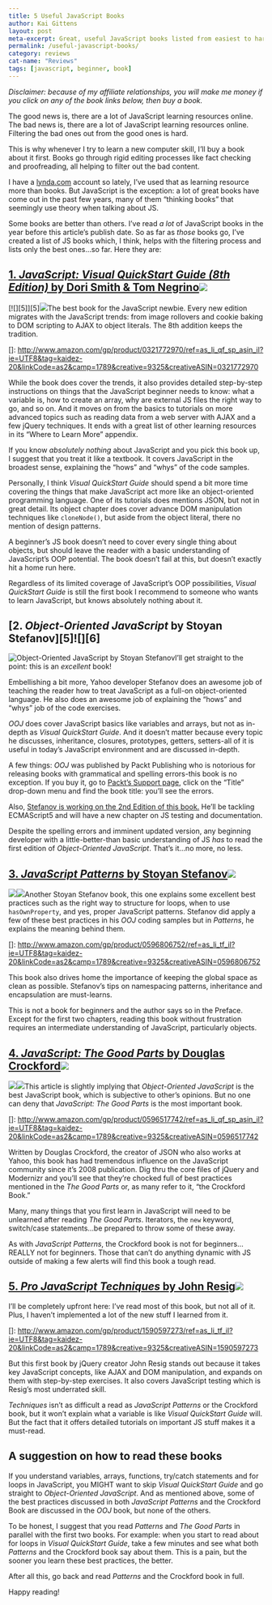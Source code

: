 ```yaml
---
title: 5 Useful JavaScript Books
author: Kai Gittens
layout: post
meta-excerpt: Great, useful JavaScript books listed from easiest to hardest. Authors include John Resig, Douglas Crockford and Stoyan Stefanov.
permalink: /useful-javascript-books/
category: reviews
cat-name: "Reviews"
tags: [javascript, beginner, book]
---
```


*Disclaimer: because of my affiliate relationships, you will make me money if you click on any of the book links below, then buy a book.*

The good news is, there are a lot of JavaScript learning resources online. The bad news is, there are a lot of JavaScript learning resources online. Filtering the bad ones out from the good ones is hard.

This is why whenever I try to learn a new computer skill, I’ll buy a book about it first. Books go through rigid editing processes like fact checking and proofreading, all helping to filter out the bad content.

I have a [lynda.com][1] account so lately, I’ve used that as learning resource more than books. But JavaScript is the exception: a lot of great books have come out in the past few years, many of them “thinking books” that seemingly use theory when talking about JS.

 [1]: http://www.lynda.com/home/otl.aspx?utm_medium=affiliate&utm_source=ldc_affiliate&utm_content=329&utm_campaign=CD2146&bid=329&aid=CD2146&opt=

Some books are better than others. I’ve read *a lot* of JavaScript books in the year before this article’s publish date. So as far as *those* books go, I’ve created a list of JS books which, I think, helps with the filtering process and lists only the best ones…so far. Here they are:

## [1. *JavaScript: Visual QuickStart Guide (8th Edition)* by Dori Smith & Tom Negrino][2]![][3]

 [2]: http://www.amazon.com/gp/product/0321772970/ref=as_li_qf_sp_asin_tl?ie=UTF8&tag=kaidez-20&linkCode=as2&camp=1789&creative=9325&creativeASIN=0321772970
 [3]: http://www.assoc-amazon.com/e/ir?t=kaidez-20&l=as2&o=1&a=0321772970

[![][5]][5]![][3]The best book for the JavaScript newbie. Every new edition migrates with the JavaScript trends: from image rollovers and cookie baking to DOM scripting to AJAX to object literals. The 8th addition keeps the tradition.

 []: http://www.amazon.com/gp/product/0321772970/ref=as_li_qf_sp_asin_il?ie=UTF8&tag=kaidez-20&linkCode=as2&camp=1789&creative=9325&creativeASIN=0321772970

While the book does cover the trends, it also provides detailed step-by-step instructions on things that the JavaScript beginner needs to know: what a variable is, how to create an array, why are external JS files the right way to go, and so on. And it moves on from the basics to tutorials on more advanced topics such as reading data from a web server with AJAX and a few jQuery techniques. It ends with a great list of other learning resources in its “Where to Learn More” appendix.

If you know *absolutely nothing* about JavaScript and you pick this book up, I suggest that you treat it like a textbook. It covers JavaScript in the broadest sense, explaining the “hows” and “whys” of the code samples.

Personally, I think *Visual QuickStart Guide* should spend a bit more time covering the things that make JavaScript act more like an object-oriented programming language. One of its tutorials does mentions JSON, but not in great detail. Its object chapter does cover advance DOM manipulation techniques like `cloneNode()`, but aside from the object literal, there no mention of design patterns.

A beginner’s JS book doesn’t need to cover every single thing about objects, but should leave the reader with a basic understanding of JavaScript’s OOP potential. The book doesn’t fail at this, but doesn’t exactly hit a home run here.

Regardless of its limited coverage of JavaScript’s OOP possibilities, *Visual QuickStart Guide* is still the first book I recommend to someone who wants to learn JavaScript, but knows absolutely nothing about it.

## [2. *Object-Oriented JavaScript* by Stoyan Stefanov][5]![][6]

<img src="http://ecx.images-amazon.com/images/I/41BIxA3nsNL._BO2,204,203,200_PIsitb-sticker-arrow-click,TopRight,35,-76_AA300_SH20_OU01_.jpg" alt="Object-Oriented JavaScript by Stoyan Stefanov" class="post-pic ">I’ll get straight to the point: this is an *excellent* book!

Embellishing a bit more, Yahoo developer Stefanov does an awesome job of teaching the reader how to treat JavaScript as a full-on object-oriented language. He also does an awesome job of explaining the “hows” and “whys” job of the code exercises. 

*OOJ* does cover JavaScript basics like variables and arrays, but not as in-depth as *Visual QuickStart Guide*. And it doesn’t matter because every topic he discusses, inheritance, closures, prototypes, getters, setters-all of it is useful in today’s JavaScript environment and are discussed in-depth.

A few things: *OOJ* was published by Packt Publishing who is notorious for releasing books with grammatical and spelling errors-this book is no exception. If you buy it, go to [Packt’s Support page][8], click on the “Title” drop-down menu and find the book title: you’ll see the errors.

 [8]: http://www.packtpub.com/support

Also, [Stefanov is working on the 2nd Edition of this book.][9] He’ll be tackling ECMAScript5 and will have a new chapter on JS testing and documentation.

 [9]: http://www.phpied.com/publishing-5-books-this-year/

Despite the spelling errors and imminent updated version, any beginning developer with a little-better-than basic understanding of JS *has* to read the first edition of *Object-Oriented JavaScript*. That’s it…no more, no less.

## [3. *JavaScript Patterns* by Stoyan Stefanov][10]![][11]

 [10]: http://www.amazon.com/gp/product/0596806752/ref=as_li_tf_tl?ie=UTF8&tag=kaidez-20&linkCode=as2&camp=1789&creative=9325&creativeASIN=0596806752
 [11]: http://www.assoc-amazon.com/e/ir?t=kaidez-20&l=as2&o=1&a=0596806752

[![][13]][13]![][11]Another Stoyan Stefanov book, this one explains some excellent best practices such as the right way to structure for loops, when to use `hasOwnProperty`, and yes, proper JavaScript patterns. Stefanov did apply a few of these best practices in his *OOJ* coding samples but in *Patterns*, he explains the meaning behind them.

 []: http://www.amazon.com/gp/product/0596806752/ref=as_li_tf_il?ie=UTF8&tag=kaidez-20&linkCode=as2&camp=1789&creative=9325&creativeASIN=0596806752

This book also drives home the importance of keeping the global space as clean as possible. Stefanov’s tips on namespacing patterns, inheritance and encapsulation are must-learns.

This is not a book for beginners and the author says so in the Preface. Except for the first two chapters, reading this book without frustration requires an intermediate understanding of JavaScript, particularly objects.

## [4. *JavaScript: The Good Parts* by Douglas Crockford][13]![][14]

 [13]: http://www.amazon.com/gp/product/0596517742/ref=as_li_tf_tl?ie=UTF8&tag=kaidez-20&linkCode=as2&camp=1789&creative=9325&creativeASIN=0596517742
 [14]: http://www.assoc-amazon.com/e/ir?t=kaidez-20&l=as2&o=1&a=0596517742

[![][16]][16]![][14]This article is slightly implying that *Object-Oriented JavaScript* is the best JavaScript book, which is subjective to other’s opinions. But no one can deny that *JavaScript: The Good Parts* is the most important book.

 []: http://www.amazon.com/gp/product/0596517742/ref=as_li_qf_sp_asin_il?ie=UTF8&tag=kaidez-20&linkCode=as2&camp=1789&creative=9325&creativeASIN=0596517742

Written by Douglas Crockford, the creator of JSON who also works at Yahoo, this book has had tremendous influence on the JavaScript community since it’s 2008 publication. Dig thru the core files of jQuery and Modernizr and you’ll see that they’re chocked full of best practices mentioned in the *The Good Parts* or, as many refer to it, “the Crockford Book.” 

Many, many things that you first learn in JavaScript will need to be unlearned after reading *The Good Parts*. Iterators, the `new` keyword, switch/case statements…be prepared to throw some of these away.

As with *JavaScript Patterns*, the Crockford book is not for beginners…REALLY not for beginners. Those that can’t do anything dynamic with JS outside of making a few alerts will find this book a tough read.

## [5. *Pro JavaScript Techniques* by John Resig][16]![][17]

 [16]: http://www.amazon.com/gp/product/1590597273/ref=as_li_tf_tl?ie=UTF8&tag=kaidez-20&linkCode=as2&camp=1789&creative=9325&creativeASIN=1590597273
 [17]: http://www.assoc-amazon.com/e/ir?t=kaidez-20&l=as2&o=1&a=1590597273

I’ll be completely upfront here: I’ve read most of this book, but not all of it. Plus, I haven’t implemented a lot of the new stuff I learned from it.

 []: http://www.amazon.com/gp/product/1590597273/ref=as_li_tf_il?ie=UTF8&tag=kaidez-20&linkCode=as2&camp=1789&creative=9325&creativeASIN=1590597273

But this first book by jQuery creator John Resig stands out because it takes key JavaScript concepts, like AJAX and DOM manipulation, and expands on them with step-by-step exercises. It also covers JavaScript testing which is Resig’s most underrated skill.

*Techniques* isn’t as difficult a read as *JavaScript Patterns* or the Crockford book, but it won’t explain what a variable is like *Visual QuickStart Guide* will. But the fact that it offers detailed tutorials on important JS stuff makes it a must-read.

## A suggestion on how to read these books

If you understand variables, arrays, functions, try/catch statements and for loops in JavaScript, you MIGHT want to skip *Visual QuickStart Guide* and go straight to *Object-Oriented JavaScript*. And as mentioned above, some of the best practices discussed in both *JavaScript Patterns* and the Crockford Book are discussed in the *OOJ* book, but none of the others.

To be honest, I suggest that you read *Patterns* and *The Good Parts* in parallel with the first two books. For example: when you start to read about for loops in *Visual QuickStart Guide*, take a few minutes and see what both *Patterns* and the Crockford book say about them. This is a pain, but the sooner you learn these best practices, the better.

After all this, go back and read *Patterns* and the Crockford book in full.

Happy reading!